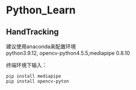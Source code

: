 # Python_Learn

## HandTracking

建议使用anaconda来配置环境<br>python3.9.12, opencv-python4.5.5,mediapipe 0.8.10


终端环境下输入：

`pip install mediapipe`<br>`pip install opencv-pyton`


